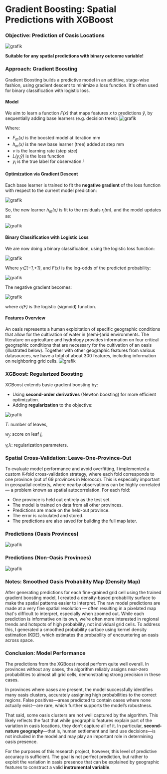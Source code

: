 # Gradient Boosting: Spatial Predictions with XGBoost

### Objective: Prediction of Oasis Locations
![grafik](https://github.com/user-attachments/assets/c6206bb3-5a7b-4680-8bcf-bd8edb07888e)

**Suitable for any spatial predictions with binary outcome variable!**

### Approach: Gradient Boosting
Gradient Boosting builds a predictive model in an additive, stage-wise fashion, using gradient descent to minimize a loss function. It's often used for binary classification with logistic loss.

#### Model
We aim to learn a function *F(x)* that maps features *x* to predictions *ŷ*, by sequentially adding base learners (e.g. decision trees):
![grafik](https://github.com/user-attachments/assets/5164e943-4574-4263-b5ef-0bdd3f5f3952)

Where:
- *F<sub>m</sub>(x)* is the boosted model at iteration mm
- *h<sub>m</sub>(x)* is the new base learner (tree) added at step mm
- *ν* is the learning rate (step size)
- *L(y,ŷ)* is the loss function
- *y*<sub>*i*</sub> is the true label for observation *i*

#### Optimization via Gradient Descent
Each base learner is trained to fit the **negative gradient** of the loss function with respect to the current model prediction:

![grafik](https://github.com/user-attachments/assets/f6ddd946-08d4-4522-9de1-f5e020e79c2f)

So, the new learner  *h<sub>m</sub>(x)* is fit to the residuals  *r*<sub>*i*</sub>*(m)*, and the model updates as:

![grafik](https://github.com/user-attachments/assets/0b93a6ae-f47c-4d44-8afb-9a7b7bf95fd3)

#### Binary Classification with Logistic Loss
We are now doing a binary classification, using the logistic loss function:

![grafik](https://github.com/user-attachments/assets/299a87b0-3bdb-4e21-9f28-ac660529d639)

Where *y∈{−1,+1}*, and *F(x)* is the log-odds of the predicted probability:

![grafik](https://github.com/user-attachments/assets/80a03175-b37f-46b0-8550-2f7d0dc23dfa)

The negative gradient becomes:

![grafik](https://github.com/user-attachments/assets/307dbc9d-d1d3-44e7-9d67-2217fed92993)

where *σ(F)* is the logistic (sigmoid) function.


#### Features Overview
An oasis represents a human exploitation of specific geographic conditions that allow for the cultivation of water in (semi-)arid environments. The literature on agriculture and hydrology provides information on four critical geographic conditions that are necessary for the cultivation of an oasis (illustrated below). Together with other geographic features from various datasources, we have a total of about 300 features, including information on neighboring grid cells.
![grafik](https://github.com/user-attachments/assets/b65df6d4-5802-41b5-a64d-f729516ba78b)


### XGBoost: Regularized Boosting
XGBoost extends basic gradient boosting by:
- Using **second-order derivatives** (Newton boosting) for more efficient optimization.
- Adding **regularization** to the objective:

![grafik](https://github.com/user-attachments/assets/dcf39f42-83f8-460c-8420-1ebc7922caa3)

*T*: number of leaves,

*w*<sub>*j*</sub>​: score on leaf *j*,

*γ,λ*: regularization parameters.


### Spatial Cross-Validation: Leave-One-Province-Out
To evaluate model performance and avoid overfitting, I implemented a custom K-fold cross-validation strategy, where each fold corresponds to one province (out of 69 provinces in Morocco). This is especially important in geospatial contexts, where nearby observations can be highly correlated — a problem known as spatial autocorrelation. For each fold:
- One province is held out entirely as the test set.
- The model is trained on data from all other provinces.
- Predictions are made on the held-out province.
- The error is calculated and stored.
- The predictions are also saved for building the full map later.

### Predictions (Oasis Provinces)

![grafik](https://github.com/user-attachments/assets/5354882e-d00b-443c-a583-2671185c16f3)


### Predictions (Non-Oasis Provinces)

![grafik](https://github.com/user-attachments/assets/943fdfe7-c799-4af5-9e0c-e6e370f64358)




### Notes: Smoothed Oasis Probability Map (Density Map)
After generating predictions for each fine-grained grid cell using the trained gradient boosting model, I created a density-based probability surface to make the spatial patterns easier to interpret. The raw model predictions are made at a very fine spatial resolution — often resulting in a pixelated map that's difficult to interpret, especially when zoomed out. While each prediction is informative on its own, we’re often more interested in regional trends and hotspots of high probability, not individual grid cells. To address this, I generated a smoothed probability surface using kernel density estimation (KDE), which estimates the probability of encountering an oasis across space.

### Conclusion: Model Performance
The predictions from the XGBoost model perform quite well overall. In provinces without any oases, the algorithm reliably assigns near-zero probabilities to almost all grid cells, demonstrating strong precision in these cases.

In provinces where oases are present, the model successfully identifies many oasis clusters, accurately assigning high probabilities to the correct regions. False positives—areas predicted to contain oases where none actually exist—are rare, which further supports the model’s robustness.

That said, some oasis clusters are not well captured by the algorithm. This likely reflects the fact that while geographic features explain part of the variation in oasis locations, they don’t capture all of it. In particular, **second-nature geography**—that is, human settlement and land use decisions—is not included in the model and may play an important role in determining oasis presence.

For the purposes of this research project, however, this level of predictive accuracy is sufficient. The goal is not perfect prediction, but rather to exploit the variation in oasis presence that can be explained by geographic features to construct a valid **instrumental variable**.
